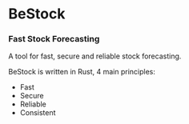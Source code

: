 # BeStock
### Fast Stock Forecasting
A tool for fast, secure and reliable stock forecasting. 

BeStock is written in Rust, 4 main principles:
* Fast
* Secure
* Reliable
* Consistent
